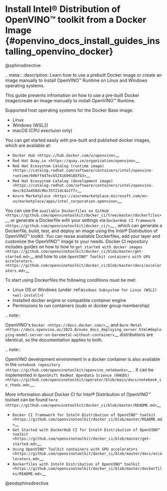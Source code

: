 # Install Intel® Distribution of OpenVINO™ toolkit from a Docker Image {#openvino_docs_install_guides_installing_openvino_docker}

@sphinxdirective

.. meta::
   :description: Learn how to use a prebuilt Docker image or create an image 
                 manually to install OpenVINO™ Runtime on Linux and Windows operating systems.

This guide presents infromation on how to use a pre-built Docker image/create an image manually to install OpenVINO™ Runtime.

Supported host operating systems for the Docker Base image: 

- Linux
- Windows (WSL2)
- macOS (CPU exectuion only)

You can get started easily with pre-built and published docker images, which are available at:

* `Docker Hub <https://hub.docker.com/u/openvino>`__
* `Red Hat Quay.io <https://quay.io/organization/openvino>`__
* `Red Hat Ecosystem Catalog (runtime image) <https://catalog.redhat.com/software/containers/intel/openvino-runtime/606ff4d7ecb5241699188fb3>`__
* `Red Hat Ecosystem Catalog (development image) <https://catalog.redhat.com/software/containers/intel/openvino-dev/613a450dc9bc35f21dc4a1f7>`__
* `Azure Marketplace <https://azuremarketplace.microsoft.com/en-us/marketplace/apps/intel_corporation.openvino>`__

You can use the `available Dockerfiles on GitHub <https://github.com/openvinotoolkit/docker_ci/tree/master/dockerfiles>`__ or generate a Dockerfile with your settings via `DockerHub CI framework <https://github.com/openvinotoolkit/docker_ci/>`__ , which can generate a Dockerfile, build, test, and deploy an image using the Intel® Distribution of OpenVINO™ toolkit. You can reuse available Dockerfiles, add your layer and customize the OpenVINO™ image to your needs. Docker CI repository includes guides on how to how to `get started with docker images <https://github.com/openvinotoolkit/docker_ci/blob/master/get-started.md>`__ and how to use `OpenVINO™ Toolkit containers with GPU accelerators. <https://github.com/openvinotoolkit/docker_ci/blob/master/docs/accelerators.md>`__

To start using Dockerfiles the following conditions must be met:

- Linux OS or Windows (under :ref:`Windows Subsystem for Linux (WSL2) <wsl-install>`)
- Installed docker engine or compatible container engine
- Permissions to run containers (sudo or docker group membership)

.. note::

   OpenVINO's `Docker <https://docs.docker.com/>`__ and `Bare Metal <https://docs.openvino.ai/2023.0/ovms_docs_deploying_server.html#deploying-model-server-on-baremetal-without-container>`__ distributions are identical, so the documentation applies to both. 

.. note:: 

   OpenVINO development environment in a docker container is also available in the `notebook repository <https://github.com/openvinotoolkit/openvino_notebooks>`__ . It can be implemented in `OpenShift RedHat OpenData Science (RHODS) <https://github.com/openvinotoolkit/operator/blob/main/docs/notebook_in_rhods.md>`__.

More information about Docker CI for Intel® Distribution of OpenVINO™ toolset can be found `here <https://github.com/openvinotoolkit/docker_ci/blob/master/README.md>`__

* `Docker CI framework for Intel® Distribution of OpenVINO™ toolkit <https://github.com/openvinotoolkit/docker_ci/blob/master/README.md>`__
* `Get Started with DockerHub CI for Intel® Distribution of OpenVINO™ toolkit <https://github.com/openvinotoolkit/docker_ci/blob/master/get-started.md>`__
* `Using OpenVINO™ Toolkit containers with GPU accelerators <https://github.com/openvinotoolkit/docker_ci/blob/master/docs/accelerators.md>`__
* `Dockerfiles with Intel® Distribution of OpenVINO™ toolkit <https://github.com/openvinotoolkit/docker_ci/blob/master/dockerfiles/README.md>`__

@endsphinxdirective


